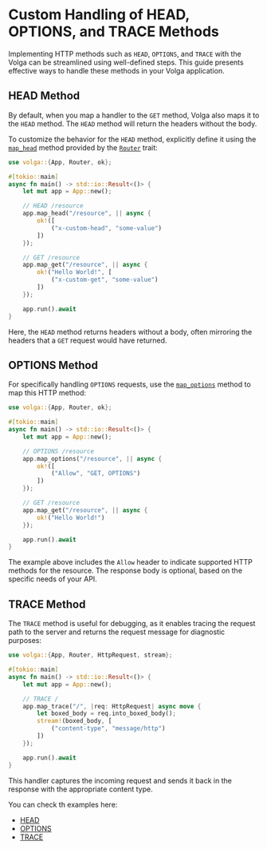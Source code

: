 # Custom Handling of HEAD, OPTIONS, and TRACE Methods

Implementing HTTP methods such as `HEAD`, `OPTIONS`, and `TRACE` with the Volga can be streamlined using well-defined steps. This guide presents effective ways to handle these methods in your Volga application.

## HEAD Method
By default, when you map a handler to the `GET` method, Volga also maps it to the `HEAD` method. 
The `HEAD` method will return the headers without the body.

To customize the behavior for the `HEAD` method, explicitly define it using the [`map_head`](https://docs.rs/volga/latest/volga/app/router/trait.Router.html#tymethod.map_head) method provided by the [`Router`](https://docs.rs/volga/latest/volga/app/router/trait.Router.html) trait:
```rust
use volga::{App, Router, ok};

#[tokio::main]
async fn main() -> std::io::Result<()> {
    let mut app = App::new();

    // HEAD /resource
    app.map_head("/resource", || async {
        ok!([
            ("x-custom-head", "some-value")
        ])
    });

    // GET /resource
    app.map_get("/resource", || async {
        ok!("Hello World!", [
            ("x-custom-get", "some-value")
        ])
    });

    app.run().await
}
```
Here, the `HEAD` method returns headers without a body, often mirroring the headers that a `GET` request would have returned.

## OPTIONS Method

For specifically handling `OPTIONS` requests, use the [`map_options`](https://docs.rs/volga/latest/volga/app/router/trait.Router.html#tymethod.map_options) method to map this HTTP method:
```rust
use volga::{App, Router, ok};

#[tokio::main]
async fn main() -> std::io::Result<()> {
    let mut app = App::new();

    // OPTIONS /resource
    app.map_options("/resource", || async {
        ok!([
            ("Allow", "GET, OPTIONS")
        ])
    });

    // GET /resource
    app.map_get("/resource", || async {
        ok!("Hello World!")
    });

    app.run().await
}
```
The example above includes the `Allow` header to indicate supported HTTP methods for the resource. The response body is optional, based on the specific needs of your API.

## TRACE Method

The `TRACE` method is useful for debugging, as it enables tracing the request path to the server and returns the request message for diagnostic purposes:

```rust
use volga::{App, Router, HttpRequest, stream};

#[tokio::main]
async fn main() -> std::io::Result<()> {
    let mut app = App::new();

    // TRACE /
    app.map_trace("/", |req: HttpRequest| async move {
        let boxed_body = req.into_boxed_body();
        stream!(boxed_body, [
            ("content-type", "message/http")
        ])
    });

    app.run().await
}
```
This handler captures the incoming request and sends it back in the response with the appropriate content type.

You can check th examples here:
* [HEAD](https://github.com/RomanEmreis/volga/blob/main/examples/head_request.rs)
* [OPTIONS](https://github.com/RomanEmreis/volga/blob/main/examples/options_request.rs)
* [TRACE](https://github.com/RomanEmreis/volga/blob/main/examples/trace_request.rs)